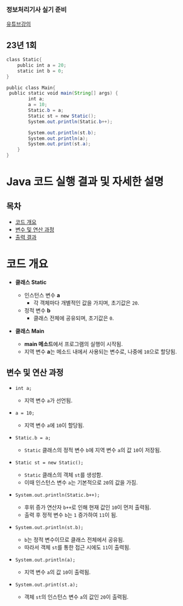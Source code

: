 ### 정보처리기사 실기 준비 
[유튜브강의](https://www.youtube.com/@HeungSsaem)

## 23년 1회 
```java
class Static{
    public int a = 20;
    static int b = 0;
}

public class Main{
 public static void main(String[] args) {
        int a;
        a = 10;
        Static.b = a;
        Static st = new Static();
        System.out.println(Static.b++);

        System.out.println(st.b);
        System.out.println(a);
        System.out.print(st.a);
    }
}
```

# Java 코드 실행 결과 및 자세한 설명

## 목차
- [코드 개요](#코드-개요)
- [변수 및 연산 과정](#변수-및-연산-과정)
- [출력 결과](#출력-결과)

# 코드 개요
- **클래스 Static**  
  - 인스턴스 변수 **a**  
    - 각 객체마다 개별적인 값을 가지며, 초기값은 `20`.
  - 정적 변수 **b**  
    - 클래스 전체에 공유되며, 초기값은 `0`.

- **클래스 Main**  
  - **main 메소드**에서 프로그램의 실행이 시작됨.
  - 지역 변수 **a**는 메소드 내에서 사용되는 변수로, 나중에 `10`으로 할당됨.

## 변수 및 연산 과정
- `int a;`  
  - 지역 변수 `a`가 선언됨.
- `a = 10;`  
  - 지역 변수 `a`에 `10`이 할당됨.
- `Static.b = a;`  
  - `Static` 클래스의 정적 변수 `b`에 지역 변수 `a`의 값 `10`이 저장됨.
  
- `Static st = new Static();`  
  - `Static` 클래스의 객체 `st`를 생성함.  
  - 이때 인스턴스 변수 `a`는 기본적으로 `20`의 값을 가짐.

- `System.out.println(Static.b++);`  
  - 후위 증가 연산자 `b++`로 인해 현재 값인 `10`이 먼저 출력됨.  
  - 출력 후 정적 변수 `b`는 `1` 증가하여 `11`이 됨.
  
- `System.out.println(st.b);`  
  - `b`는 정적 변수이므로 클래스 전체에서 공유됨.  
  - 따라서 객체 `st`를 통한 접근 시에도 `11`이 출력됨.
  
- `System.out.println(a);`  
  - 지역 변수 `a`의 값 `10`이 출력됨.
  
- `System.out.print(st.a);`  
  - 객체 `st`의 인스턴스 변수 `a`의 값인 `20`이 출력됨.


